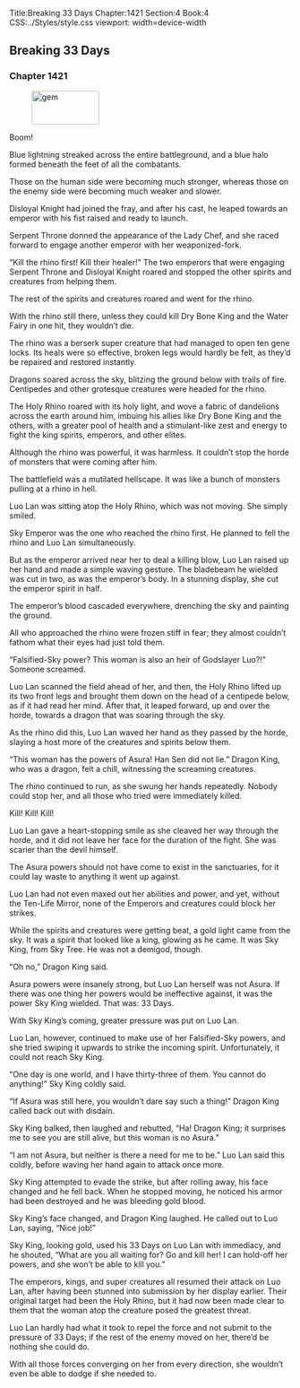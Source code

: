 Title:Breaking 33 Days 
Chapter:1421 
Section:4 
Book:4 
CSS:../Styles/style.css 
viewport: width=device-width
  
## Breaking 33 Days
### Chapter 1421
  
<figure>
	<img src="../Images/gem.gif" alt="gem" id="gem" width="120" height="60" />
</figure>
  

  
Boom!

Blue lightning streaked across the entire battleground, and a blue halo formed beneath the feet of all the combatants.

Those on the human side were becoming much stronger, whereas those on the enemy side were becoming much weaker and slower.

Disloyal Knight had joined the fray, and after his cast, he leaped towards an emperor with his fist raised and ready to launch.

Serpent Throne donned the appearance of the Lady Chef, and she raced forward to engage another emperor with her weaponized-fork.

“Kill the rhino first! Kill their healer!” The two emperors that were engaging Serpent Throne and Disloyal Knight roared and stopped the other spirits and creatures from helping them.

The rest of the spirits and creatures roared and went for the rhino.

With the rhino still there, unless they could kill Dry Bone King and the Water Fairy in one hit, they wouldn’t die.

The rhino was a berserk super creature that had managed to open ten gene locks. Its heals were so effective, broken legs would hardly be felt, as they’d be repaired and restored instantly.

Dragons soared across the sky, blitzing the ground below with trails of fire. Centipedes and other grotesque creatures were headed for the rhino.

The Holy Rhino roared with its holy light, and wove a fabric of dandelions across the earth around him, imbuing his allies like Dry Bone King and the others, with a greater pool of health and a stimulant-like zest and energy to fight the king spirits, emperors, and other elites.

Although the rhino was powerful, it was harmless. It couldn’t stop the horde of monsters that were coming after him.

The battlefield was a mutilated hellscape. It was like a bunch of monsters pulling at a rhino in hell.

Luo Lan was sitting atop the Holy Rhino, which was not moving. She simply smiled.

Sky Emperor was the one who reached the rhino first. He planned to fell the rhino and Luo Lan simultaneously.

But as the emperor arrived near her to deal a killing blow, Luo Lan raised up her hand and made a simple waving gesture. The bladebeam he wielded was cut in two, as was the emperor’s body. In a stunning display, she cut the emperor spirit in half.

The emperor’s blood cascaded everywhere, drenching the sky and painting the ground.

All who approached the rhino were frozen stiff in fear; they almost couldn’t fathom what their eyes had just told them.

“Falsified-Sky power? This woman is also an heir of Godslayer Luo?!” Someone screamed.

Luo Lan scanned the field ahead of her, and then, the Holy Rhino lifted up its two front legs and brought them down on the head of a centipede below, as if it had read her mind. After that, it leaped forward, up and over the horde, towards a dragon that was soaring through the sky.

As the rhino did this, Luo Lan waved her hand as they passed by the horde, slaying a host more of the creatures and spirits below them.

“This woman has the powers of Asura! Han Sen did not lie.” Dragon King, who was a dragon, felt a chill, witnessing the screaming creatures.

The rhino continued to run, as she swung her hands repeatedly. Nobody could stop her, and all those who tried were immediately killed.

Kill! Kill! Kill!

Luo Lan gave a heart-stopping smile as she cleaved her way through the horde, and it did not leave her face for the duration of the fight. She was scarier than the devil himself.

The Asura powers should not have come to exist in the sanctuaries, for it could lay waste to anything it went up against.

Luo Lan had not even maxed out her abilities and power, and yet, without the Ten-Life Mirror, none of the Emperors and creatures could block her strikes.

While the spirits and creatures were getting beat, a gold light came from the sky. It was a spirit that looked like a king, glowing as he came. It was Sky King, from Sky Tree. He was not a demigod, though.

“Oh no,” Dragon King said.

Asura powers were insanely strong, but Luo Lan herself was not Asura. If there was one thing her powers would be ineffective against, it was the power Sky King wielded. That was: 33 Days.

With Sky King’s coming, greater pressure was put on Luo Lan.

Luo Lan, however, continued to make use of her Falsified-Sky powers, and she tried swiping it upwards to strike the incoming spirit. Unfortunately, it could not reach Sky King.

“One day is one world, and I have thirty-three of them. You cannot do anything!” Sky King coldly said.

“If Asura was still here, you wouldn’t dare say such a thing!” Dragon King called back out with disdain.

Sky King balked, then laughed and rebutted, “Ha! Dragon King; it surprises me to see you are still alive, but this woman is no Asura.”

“I am not Asura, but neither is there a need for me to be.” Luo Lan said this coldly, before waving her hand again to attack once more.

Sky King attempted to evade the strike, but after rolling away, his face changed and he fell back. When he stopped moving, he noticed his armor had been destroyed and he was bleeding gold blood.

Sky King’s face changed, and Dragon King laughed. He called out to Luo Lan, saying, “Nice job!”

Sky King, looking gold, used his 33 Days on Luo Lan with immediacy, and he shouted, “What are you all waiting for? Go and kill her! I can hold-off her powers, and she won’t be able to kill you.”

The emperors, kings, and super creatures all resumed their attack on Luo Lan, after having been stunned into submission by her display earlier. Their original target had been the Holy Rhino, but it had now been made clear to them that the woman atop the creature posed the greatest threat.

Luo Lan hardly had what it took to repel the force and not submit to the pressure of 33 Days; if the rest of the enemy moved on her, there’d be nothing she could do.

With all those forces converging on her from every direction, she wouldn’t even be able to dodge if she needed to.